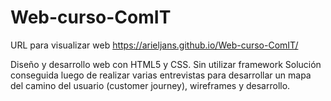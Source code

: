 # Web-curso-ComIT
URL para visualizar web https://arieljans.github.io/Web-curso-ComIT/

Diseño y desarrollo web con HTML5 y CSS. Sin utilizar framework
Solución conseguida luego de realizar varias entrevistas para desarrollar un mapa del camino del usuario (customer journey), wireframes y desarrollo. 
